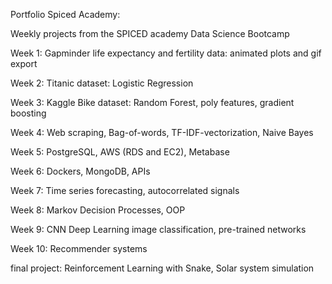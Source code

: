 Portfolio Spiced Academy:

Weekly projects from the SPICED academy Data Science Bootcamp


Week 1: Gapminder life expectancy and fertility data: animated plots and gif export

Week 2: Titanic dataset: Logistic Regression

Week 3: Kaggle Bike dataset: Random Forest, poly features, gradient boosting

Week 4: Web scraping, Bag-of-words, TF-IDF-vectorization, Naive Bayes

Week 5: PostgreSQL, AWS (RDS and EC2), Metabase

Week 6: Dockers, MongoDB, APIs

Week 7: Time series forecasting, autocorrelated signals

Week 8: Markov Decision Processes, OOP

Week 9: CNN Deep Learning image classification, pre-trained networks

Week 10: Recommender systems

final project: Reinforcement Learning with Snake, Solar system simulation
